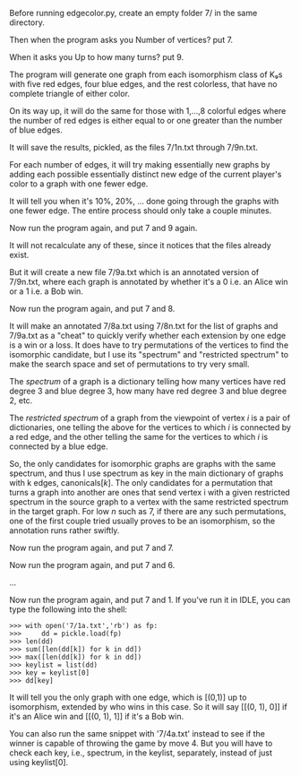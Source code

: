 Before running edgecolor.py, create an empty folder 7/ in the same directory.

Then when the program asks you Number of vertices? put 7.

When it asks you Up to how many turns? put 9.

The program will generate one graph from each isomorphism class of K₉s with five red edges, four blue edges, and the rest colorless, that have no complete triangle of either color.

On its way up, it will do the same for those with 1,...,8 colorful edges where the number of red edges is either equal to or one greater than the number of blue edges.

It will save the results, pickled, as the files 7/1n.txt through 7/9n.txt.

For each number of edges, it will try making essentially new graphs by adding each possible essentially distinct new edge of the current player's color to a graph with one fewer edge.

It will tell you when it's 10%, 20%, ... done going through the graphs with one fewer edge. The entire process should only take a couple minutes.

Now run the program again, and put 7 and 9 again.

It will not recalculate any of these, since it notices that the files already exist.

But it will create a new file 7/9a.txt which is an annotated version of 7/9n.txt, where each graph is annotated by whether it's a 0 i.e. an Alice win or a 1 i.e. a Bob win.

Now run the program again, and put 7 and 8.

It will make an annotated 7/8a.txt using 7/8n.txt for the list of graphs and 7/9a.txt as a "cheat" to quickly verify whether each extension by one edge is a win or a loss. It does have to try permutations of the vertices to find the isomorphic candidate, but I use its "spectrum" and "restricted spectrum" to make the search space and set of permutations to try very small.

The *spectrum* of a graph is a dictionary telling how many vertices have red degree 3 and blue degree 3, how many have red degree 3 and blue degree 2, etc.

The *restricted spectrum* of a graph from the viewpoint of vertex *i* is a pair of dictionaries, one telling the above for the vertices to which *i* is connected by a red edge, and the other telling the same for the vertices to which *i* is connected by a blue edge.

So, the only candidates for isomorphic graphs are graphs with the same spectrum, and thus I use spectrum as key in the main dictionary of graphs with k edges, canonicals[*k*]. The only candidates for a permutation that turns a graph into another are ones that send vertex i with a given restricted spectrum in the source graph to a vertex with the same restricted spectrum in the target graph. For low *n* such as 7, if there are any such permutations, one of the first couple tried usually proves to be an isomorphism, so the annotation runs rather swiftly.

Now run the program again, and put 7 and 7.

Now run the program again, and put 7 and 6.

...

Now run the program again, and put 7 and 1. If you've run it in IDLE, you can type the following into the shell:

	>>> with open('7/1a.txt','rb') as fp:
	>>>		dd = pickle.load(fp)
	>>>	len(dd)
	>>>	sum([len(dd[k]) for k in dd])
	>>>	max([len(dd[k]) for k in dd])
	>>>	keylist = list(dd)
	>>>	key = keylist[0]
	>>>	dd[key]

It will tell you the only graph with one edge, which is [(0,1)] up to isomorphism, extended by who wins in this case. So it will say [[(0, 1), 0]] if it's an Alice win and [[(0, 1), 1]] if it's a Bob win.

You can also run the same snippet with '7/4a.txt' instead to see if the winner is capable of throwing the game by move 4. But you will have to check each key, i.e., spectrum, in the keylist, separately, instead of just using keylist[0].